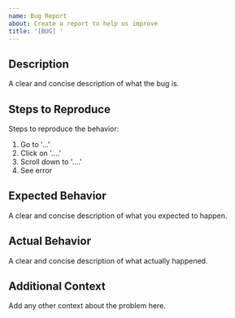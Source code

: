 ```yaml
---
name: Bug Report
about: Create a report to help us improve
title: '[BUG] '
---
```


## Description

A clear and concise description of what the bug is.

## Steps to Reproduce

Steps to reproduce the behavior:

1. Go to '...'
2. Click on '....'
3. Scroll down to '....'
4. See error

## Expected Behavior

A clear and concise description of what you expected to happen.

## Actual Behavior

A clear and concise description of what actually happened.

## Additional Context

Add any other context about the problem here.
